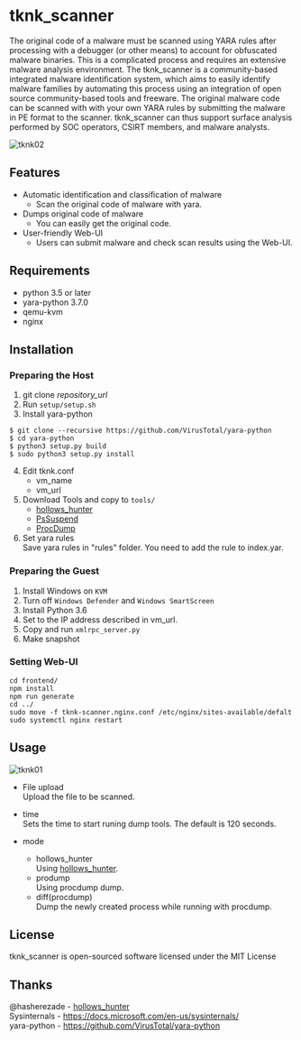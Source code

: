 tknk_scanner
===
The original code of a malware must be scanned using YARA rules after processing with a debugger (or other means) to account for obfuscated malware binaries. This is a complicated process and requires an extensive malware analysis environment. The tknk_scanner is a community-based integrated malware identification system, which aims to easily identify malware families by automating this process using an integration of open source community-based tools and freeware. The original malware code can be scanned with  with your own YARA rules by submitting the malware in PE format to the scanner. tknk_scanner can thus support surface analysis performed by SOC operators, CSIRT members, and malware analysts.

![tknk02](https://user-images.githubusercontent.com/18203311/45243786-12340000-b330-11e8-8337-57d0b7effccc.png)

## Features
* Automatic identification and classification of malware
    * Scan the original code of malware with yara.
* Dumps original code of malware
    * You can easily get the original code. 
* User-friendly Web-UI
    * Users can submit malware and check scan results using the Web-UI.

## Requirements
* python 3.5 or later
* yara-python 3.7.0
* qemu-kvm
* nginx

## Installation

### Preparing the Host
1. git clone *repository_url*
2. Run `setup/setup.sh`
3. Install yara-python
  ```
$ git clone --recursive https://github.com/VirusTotal/yara-python
$ cd yara-python
$ python3 setup.py build
$ sudo python3 setup.py install
```
4. Edit tknk.conf
    * vm_name
    * vm_url
5. Download Tools and copy to `tools/`
    * [hollows_hunter](https://github.com/hasherezade/hollows_hunter)
    * [PsSuspend](https://docs.microsoft.com/en-us/sysinternals/downloads/pssuspend)
    * [ProcDump](https://docs.microsoft.com/en-us/sysinternals/downloads/procdump)
6. Set yara rules  
  Save yara rules in "rules" folder. You need to add the rule to index.yar.

### Preparing the Guest
1. Install Windows on `KVM`
2. Turn off `Windows Defender` and `Windows SmartScreen`
3. Install Python 3.6
4. Set to the IP address described in vm_url.
5. Copy and run `xmlrpc_server.py`
6. Make snapshot

### Setting Web-UI
```
cd frontend/
npm install
npm run generate
cd ../
sudo move -f tknk-scanner.nginx.conf /etc/nginx/sites-available/defalt
sudo systemctl nginx restart
```

## Usage
![tknk01](https://user-images.githubusercontent.com/18203311/45243627-9043d700-b32f-11e8-8b4d-62eed195b26c.PNG)
* File upload  
Upload the file to be scanned.

* time  
Sets the time to start runing dump tools.
The default is 120 seconds.

* mode
    * hollows_hunter  
        Using [hollows_hunter](https://github.com/hasherezade/hollows_hunter).
    * prodump  
        Using procdump dump.
    * diff(procdump)  
        Dump the newly created process while running with procdump.

## License
tknk_scanner is open-sourced software licensed under the MIT License

## Thanks
@hasherezade - [hollows_hunter](https://github.com/hasherezade/hollows_hunter)  
Sysinternals - https://docs.microsoft.com/en-us/sysinternals/  
yara-python -  https://github.com/VirusTotal/yara-python  
